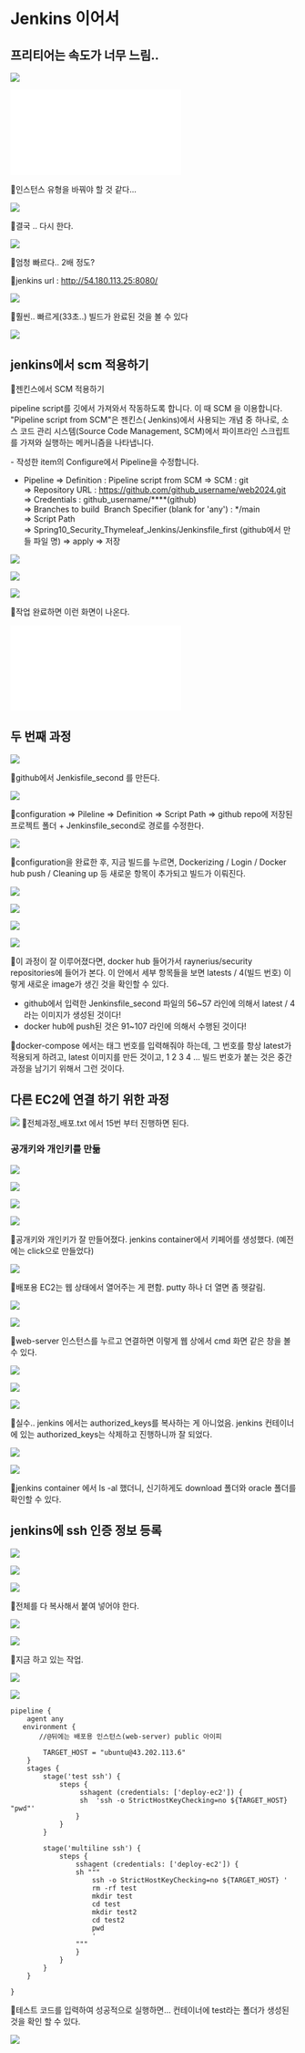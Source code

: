 # Jenkins 이어서
## 프리티어는 속도가 너무 느림..
![](../image/Pasted%20image%2020240513090819.png)

![](../image/과정1_배포.txt)

📌인스턴스 유형을 바꿔야 할 것 같다...

![](../image/Pasted%20image%2020240513093049.png)

📌결국 .. 다시 한다.

![](../image/Pasted%20image%2020240513093103.png)

📌엄청 빠르다.. 2배 정도?

📌jenkins url : http://54.180.113.25:8080/

![](../image/Pasted%20image%2020240513095022.png)

📌훨씬.. 빠르게(33초..) 빌드가 완료된 것을 볼 수 있다

![](../image/Pasted%20image%2020240513103747.png)


## jenkins에서 scm 적용하기
📌젠킨스에서 SCM 적용하기

pipeline script를 깃에서 가져와서 작동하도록 합니다. 이 때 SCM 을 이용합니다.
"Pipeline script from SCM"은 젠킨스( Jenkins)에서 사용되는 개념 중 하나로, 소스 코드 관리 시스템(Source Code Management, SCM)에서 파이프라인 스크립트를 가져와 실행하는 메커니즘을 나타냅니다.  

- 작성한 item의 Configure에서 Pipeline을 수정합니다.
- Pipeline
=> Definition : Pipeline script from SCM
=> SCM : git
=> Repository URL : https://github.com/github_username/web2024.git
=> Credentials : github_username/\*\*\*\*(github)
=> Branches to build  Branch Specifier (blank for 'any') : \*/main
=> Script Path
=> Spring10_Security_Thymeleaf_Jenkins/Jenkinsfile_first (github에서 만들 파일 명)
=> apply
=> 저장

![](../image/Pasted%20image%2020240513104510.png)

![](../image/Pasted%20image%2020240513104959.png)

![](../image/Pasted%20image%2020240513105017.png)

📌작업 완료하면 이런 화면이 나온다.

![](../image/전체과정_배포.txt)

## 두 번째 과정
![](../image/Pasted%20image%2020240513110921.png)

📌github에서 Jenkisfile_second 를 만든다.

![](../image/Pasted%20image%2020240513111048.png)

📌configuration => Pileline => Definition => Script Path => github repo에 저장된 프로젝트 폴더 + Jenkinsfile_second로 경로를 수정한다.

![](../image/Pasted%20image%2020240513111015.png)

📌configuration을 완료한 후, 지금 빌드를 누르면, Dockerizing / Login / Docker hub push / Cleaning up 등 새로운 항목이 추가되고 빌드가 이뤄진다.

![](../image/Pasted%20image%2020240513110720.png)

![](../image/Pasted%20image%2020240513110838.png)

![](../image/Pasted%20image%2020240513111827.png)

![](../image/Pasted%20image%2020240513112016.png)

📌이 과정이 잘 이루어졌다면, docker hub 들어가서 raynerius/security repositories에 들어가 본다. 이 안에서 세부 항목들을 보면 latests / 4(빌드 번호) 이렇게 새로운 image가 생긴 것을 확인할 수 있다.
- github에서 입력한 Jenkinsfile_second 파일의 56~57 라인에 의해서 latest / 4 라는 이미지가 생성된 것이다!
- docker hub에 push된 것은 91~107 라인에 의해서 수행된 것이다!

📌docker-compose 에서는 태그 번호를 입력해줘야 하는데, 그 번호를 항상 latest가 적용되게 하려고, latest 이미지를 만든 것이고, 1 2 3 4 ... 빌드 번호가 붙는 것은 중간 과정을 남기기 위해서 그런 것이다.


## 다른 EC2에 연결 하기 위한 과정
![](../image/Pasted%20image%2020240513120352.png)
📌전체과정_배포.txt 에서 15번 부터 진행하면 된다.

### 공개키와 개인키를 만듦
![](../image/Pasted%20image%2020240513120946.png)

![](../image/Pasted%20image%2020240513121258.png)

![](../image/Pasted%20image%2020240513121344.png)

![](../image/Pasted%20image%2020240513121912.png)

📌공개키와 개인키가 잘 만들어졌다. jenkins container에서 키페어를 생성했다. (예전에는 click으로 만들었다)

![](../image/Pasted%20image%2020240513122430.png)

📌배포용 EC2는 웹 상태에서 열어주는 게 편함. putty 하나 더 열면 좀 헷갈림.

![](../image/Pasted%20image%2020240513122714.png)

![](../image/Pasted%20image%2020240513122742.png)

📌web-server 인스턴스를 누르고 연결하면 이렇게 웹 상에서 cmd 화면 같은 창을 볼 수 있다.

![](../image/Pasted%20image%2020240513123308.png)

![](../image/Pasted%20image%2020240513123347.png)

![](../image/Pasted%20image%2020240513123641.png)

📌실수.. jenkins 에서는 authorized_keys를 복사하는 게 아니었음. jenkins 컨테이너에 있는 authorized_keys는 삭제하고 진행하니까 잘 되었다.

![](../image/Pasted%20image%2020240513123836.png)

![](../image/Pasted%20image%2020240513140213.png)

📌jenkins container 에서 ls -al 했더니, 신기하게도 download 폴더와 oracle 폴더를 확인할 수 있다.


## jenkins에 ssh 인증 정보 등록
![](../image/Pasted%20image%2020240513141456.png)

![](../image/Pasted%20image%2020240513141804.png)

![](../image/Pasted%20image%2020240513141858.png)

📌전체를 다 복사해서 붙여 넣어야 한다.

![](../image/Pasted%20image%2020240513142104.png)

![](../image/Pasted%20image%2020240513142941.png)

📌지금 하고 있는 작업.

![](../image/Pasted%20image%2020240513143641.png)

![](../image/Pasted%20image%2020240513143727.png)

```
pipeline {
    agent any
   environment {
       //@뒤에는 배포용 인스턴스(web-server) public 아이피

        TARGET_HOST = "ubuntu@43.202.113.6"
    }
    stages {
        stage('test ssh') {
            steps {        
                 sshagent (credentials: ['deploy-ec2']) {   
                 sh  'ssh -o StrictHostKeyChecking=no ${TARGET_HOST} "pwd"'
                }
            }
        }

        stage('multiline ssh') {
            steps {        
                sshagent (credentials: ['deploy-ec2']) {
                sh """
                    ssh -o StrictHostKeyChecking=no ${TARGET_HOST} '
                    rm -rf test
                    mkdir test
                    cd test
                    mkdir test2
                    cd test2
                    pwd
                    '
                """
                }
            }
        }
    }
    
}
```

📌테스트 코드를 입력하여 성공적으로 실행하면... 컨테이너에 test라는 폴더가 생성된 것을 확인 할 수 있다.

![](../image/Pasted%20image%2020240513143011.png)